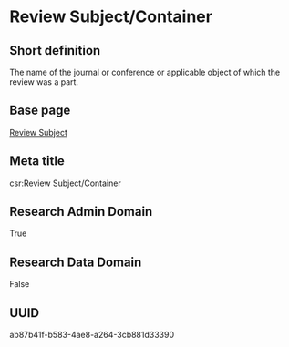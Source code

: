# Review Subject/Container
## Short definition
The name of the journal or conference or applicable object of which the review was a part.
## Base page
[Review Subject](https://github.com/EuroCRIS/CASRAI-Dictionairies/blob/main/Objects/Review%20Subject.md)
## Meta title
csr:Review Subject/Container
## Research Admin Domain
True
## Research Data Domain
False
## UUID
ab87b41f-b583-4ae8-a264-3cb881d33390
